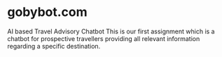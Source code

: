 # gobybot.com
AI based Travel Advisory Chatbot
This is our first assignment which is a chatbot for prospective travellers providing all relevant information regarding a specific destination. 



